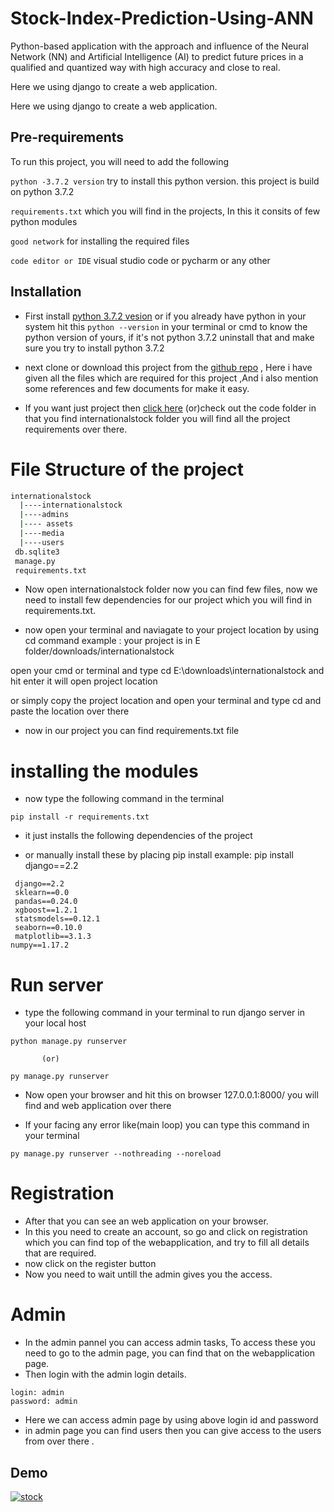 
# Stock-Index-Prediction-Using-ANN

Python-based application with the approach and influence of the Neural Network (NN) and Artificial Intelligence (AI) to predict future prices in a qualified and quantized way with high accuracy and close to real.

Here we using django to create a web application.





Here we using django to create a web application.




## Pre-requirements

To run this project, you will need to add the following 

`python -3.7.2 version` try to install this  python version. this project  is build on python 3.7.2

`requirements.txt` which you will find in the projects, In this it consits of few python modules 

`good network` for installing the required files

`code editor or IDE`  visual studio code or pycharm  or any other


## Installation

- First install [python 3.7.2 vesion](https://www.python.org/downloads/release/python-372/) or if you already have python in your system hit  this `python --version` in your terminal or cmd to know the python version of yours, if it's not python 3.7.2 uninstall that and make sure you try to install python 3.7.2

- next clone or download this project from the [github repo](https://github.com/yaswanthteja/Stock-Index-Prediction-Using-Ann) , Here i have given all the files which are required for this project ,And i also mention some references and few documents for  make it easy.

- If you want just project then  [click here](https://github.com/yaswanthteja/Stock-Index-Prediction-Using-Ann/tree/master/InternationalStock) (or)check out the code folder in that  you find internationalstock folder  you will find all the project requirements over there.

# File Structure of the project

```bash
internationalstock
  |----internationalstock
  |----admins
  |---- assets
  |----media
  |----users
 db.sqlite3
 manage.py
 requirements.txt

```

- Now open  internationalstock folder  now you can find few files,
now we need to install few dependencies for our project which you will find in requirements.txt.

- now open your terminal and naviagate to your project location by using cd command
 example :  your project is in E folder/downloads/internationalstock 

 open your cmd  or terminal and type cd E:\downloads\internationalstock  and hit enter it will open project location
  
 or simply copy the project location and open your terminal and type cd and paste the location over there

- now in our project you can find requirements.txt file 

# installing the modules 

- now type the following command in the terminal

```
pip install -r requirements.txt
```
- it just installs the following dependencies of the project

- or manually install these  by placing pip install
example: pip install django==2.2

```
 django==2.2
 sklearn==0.0
 pandas==0.24.0
 xgboost==1.2.1
 statsmodels==0.12.1
 seaborn==0.10.0
 matplotlib==3.1.3
numpy==1.17.2
```

# Run server

- type the following command in your terminal to run django server in your local host 

```
python manage.py runserver

       (or)

py manage.py runserver
```
- Now open your browser  and hit this on browser 127.0.0.1:8000/ you will find and web application  over there

- If your facing any error like(main loop) you can type this command in your terminal

```
py manage.py runserver --nothreading --noreload
```

# Registration

- After that you can see an web application on your browser.
- In this you need to create an account, so go  and click on registration which you can find  top of the webapplication, and try to fill all details that are required.
- now click on  the register  button
- Now you need to wait untill the admin gives you the access.

# Admin

-  In the admin pannel you can access admin tasks, To access  these you need to go to the admin page, you can find that on the webapplication page.
- Then login with the admin login details.

```
login: admin
password: admin
```
- Here we can  access admin page by using above login id and password
- in admin page you can find users then you can give access to the users  from over there .

## Demo

[![stock](https://img.youtube.com/vi/JUUguNmhCKQ/0.jpg)](https://www.youtube.com/watch?v=JUUguNmhCKQ)


